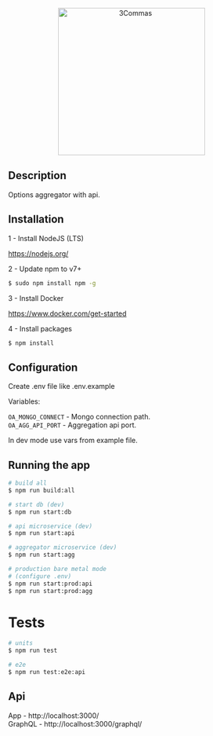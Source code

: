 <p style='text-align: center'>
  <img alt="3Commas" src="https://3commas.io/assets/bittrix_landing/logo-dc9cce06dcd7724e67eba910fdd0c93da89a13d3cd628f180fb689823fa9d0cc.svg" width='300px'>
</p>

## Description

Options aggregator with api.

## Installation

1 - Install NodeJS (LTS)

https://nodejs.org/

2 - Update npm to v7+

```bash
$ sudo npm install npm -g
```

3 - Install Docker

https://www.docker.com/get-started

4 - Install packages

```bash
$ npm install
```

## Configuration

Create .env file like .env.example

Variables:

`OA_MONGO_CONNECT` - Mongo connection path.  
`OA_AGG_API_PORT` - Aggregation api port.

In dev mode use vars from example file.

## Running the app

```bash
# build all
$ npm run build:all

# start db (dev)
$ npm run start:db

# api microservice (dev)
$ npm run start:api

# aggregator microservice (dev)
$ npm run start:agg

# production bare metal mode
# (configure .env)
$ npm run start:prod:api
$ npm run start:prod:agg
```

# Tests

```bash
# units
$ npm run test

# e2e
$ npm run test:e2e:api
```

## Api

App - http://localhost:3000/  
GraphQL - http://localhost:3000/graphql/
